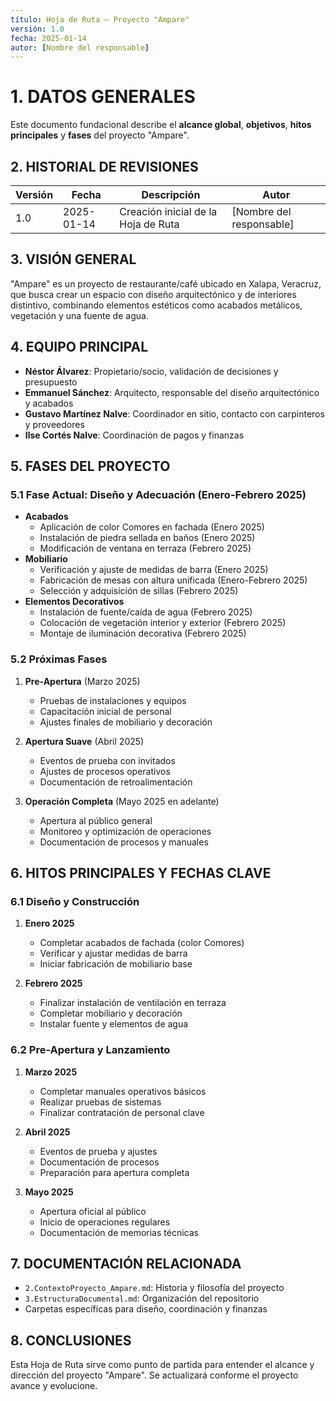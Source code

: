 ```yaml
---
título: Hoja de Ruta – Proyecto "Ampare"
versión: 1.0
fecha: 2025-01-14
autor: [Nombre del responsable]
---
```


# 1. DATOS GENERALES
Este documento fundacional describe el **alcance global**, **objetivos**, **hitos principales** y **fases** del proyecto "Ampare".

## 2. HISTORIAL DE REVISIONES
| Versión | Fecha       | Descripción                                | Autor                  |
|---------|------------|---------------------------------------------|------------------------|
| 1.0     | 2025-01-14 | Creación inicial de la Hoja de Ruta        | [Nombre del responsable] |

## 3. VISIÓN GENERAL
"Ampare" es un proyecto de restaurante/café ubicado en Xalapa, Veracruz, que busca crear un espacio con diseño arquitectónico y de interiores distintivo, combinando elementos estéticos como acabados metálicos, vegetación y una fuente de agua.

## 4. EQUIPO PRINCIPAL
- **Néstor Álvarez**: Propietario/socio, validación de decisiones y presupuesto
- **Emmanuel Sánchez**: Arquitecto, responsable del diseño arquitectónico y acabados
- **Gustavo Martínez Nalve**: Coordinador en sitio, contacto con carpinteros y proveedores
- **Ilse Cortés Nalve**: Coordinación de pagos y finanzas

## 5. FASES DEL PROYECTO

### 5.1 Fase Actual: Diseño y Adecuación (Enero-Febrero 2025)
- **Acabados**
  - Aplicación de color Comores en fachada (Enero 2025)
  - Instalación de piedra sellada en baños (Enero 2025)
  - Modificación de ventana en terraza (Febrero 2025)
- **Mobiliario**
  - Verificación y ajuste de medidas de barra (Enero 2025)
  - Fabricación de mesas con altura unificada (Enero-Febrero 2025)
  - Selección y adquisición de sillas (Febrero 2025)
- **Elementos Decorativos**
  - Instalación de fuente/caída de agua (Febrero 2025)
  - Colocación de vegetación interior y exterior (Febrero 2025)
  - Montaje de iluminación decorativa (Febrero 2025)

### 5.2 Próximas Fases
1. **Pre-Apertura** (Marzo 2025)
   - Pruebas de instalaciones y equipos
   - Capacitación inicial de personal
   - Ajustes finales de mobiliario y decoración

2. **Apertura Suave** (Abril 2025)
   - Eventos de prueba con invitados
   - Ajustes de procesos operativos
   - Documentación de retroalimentación

3. **Operación Completa** (Mayo 2025 en adelante)
   - Apertura al público general
   - Monitoreo y optimización de operaciones
   - Documentación de procesos y manuales

## 6. HITOS PRINCIPALES Y FECHAS CLAVE

### 6.1 Diseño y Construcción
1. **Enero 2025**
   - Completar acabados de fachada (color Comores)
   - Verificar y ajustar medidas de barra
   - Iniciar fabricación de mobiliario base

2. **Febrero 2025**
   - Finalizar instalación de ventilación en terraza
   - Completar mobiliario y decoración
   - Instalar fuente y elementos de agua

### 6.2 Pre-Apertura y Lanzamiento
1. **Marzo 2025**
   - Completar manuales operativos básicos
   - Realizar pruebas de sistemas
   - Finalizar contratación de personal clave

2. **Abril 2025**
   - Eventos de prueba y ajustes
   - Documentación de procesos
   - Preparación para apertura completa

3. **Mayo 2025**
   - Apertura oficial al público
   - Inicio de operaciones regulares
   - Documentación de memorias técnicas

## 7. DOCUMENTACIÓN RELACIONADA
- `2.ContextoProyecto_Ampare.md`: Historia y filosofía del proyecto
- `3.EstructuraDocumental.md`: Organización del repositorio
- Carpetas específicas para diseño, coordinación y finanzas

## 8. CONCLUSIONES
Esta Hoja de Ruta sirve como punto de partida para entender el alcance y dirección del proyecto "Ampare". Se actualizará conforme el proyecto avance y evolucione. 